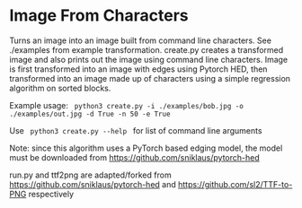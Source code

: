 <h1>Image From Characters</h1>
Turns an image into an image built from command line characters. See ./examples from example transformation. create.py creates a transformed image and also prints out the image using command line characters. Image is first transformed into an image with edges using Pytorch HED, then transformed into an image made up of characters using a simple regression algorithm on sorted blocks. 


Example usage:
<code>
python3 create.py -i ./examples/bob.jpg -o ./examples/out.jpg -d True -n 50 -e True 
</code>

Use <code>
python3 create.py --help
</code>
for list of command line arguments

Note: since this algorithm uses a PyTorch based edging model, the model must be downloaded from https://github.com/sniklaus/pytorch-hed

run.py and ttf2png are adapted/forked from https://github.com/sniklaus/pytorch-hed and https://github.com/sl2/TTF-to-PNG respectively